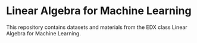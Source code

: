 # Linear Algebra for Machine Learning

This repository contains datasets and materials from the EDX class Linear Algebra for Machine Learning.
